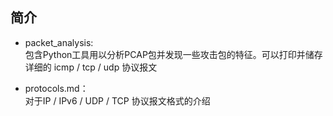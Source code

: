 简介
--------

* packet_analysis:  
包含Python工具用以分析PCAP包并发现一些攻击包的特征。可以打印并储存详细的 icmp / tcp / udp 协议报文 

* protocols.md：  
对于IP / IPv6 / UDP / TCP 协议报文格式的介绍
